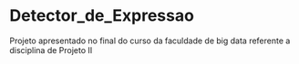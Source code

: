 # Detector_de_Expressao
Projeto apresentado no final do curso da faculdade de big data referente a disciplina de Projeto II
